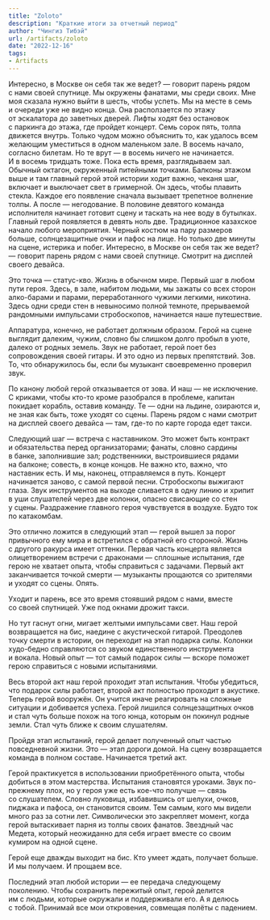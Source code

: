 ```yaml
---
title: "Zoloto"
description: "Краткие итоги за отчетный период"
author: "Чингиз Тибэй"
url: /artifacts/zoloto
date: "2022-12-16"
tags: 
- Artifacts
---
```


<div class="wide">

Интересно, в&nbsp;Москве он&nbsp;себя так&nbsp;же ведет? &mdash;&nbsp;говорит парень рядом с&nbsp;нами своей спутнице. Мы&nbsp;окружены фанатами, мы&nbsp;среди своих. Мне моя сказала нужно выйти в&nbsp;шесть, чтобы успеть. Мы&nbsp;на&nbsp;месте в&nbsp;семь и&nbsp;очереди уже не&nbsp;видно конца. Она расползается по&nbsp;этажу от&nbsp;эскалатора до&nbsp;заветных дверей. Лифты ходят без остановок с&nbsp;паркинга до&nbsp;этажа, где пройдет концерт. Семь сорок пять, толпа движется внутрь. Только чудом можно объяснить&nbsp;то, как удалось всем желающим уместиться в&nbsp;одном маленьком зале. В&nbsp;восемь начало, согласно билетам. Но&nbsp;те&nbsp;врут&nbsp;&mdash; в&nbsp;восемь ничего не&nbsp;начинается. И&nbsp;в&nbsp;восемь тридцать тоже. Пока есть время, разглядываем зал. Обычный октагон, окруженный питейными точками. Балконы этажом выше и&nbsp;там главный герой этой истории ходит важно, чеканя шаг, включает и&nbsp;выключает свет в&nbsp;гримерной. Он&nbsp;здесь, чтобы плавить стекла. Каждое его появление сначала вызывает трепетное волнение толпы. А&nbsp;после&nbsp;&mdash; негодование. В&nbsp;половине девятого команда исполнителя начинает готовит сцену и&nbsp;таскать на&nbsp;нее воду в&nbsp;бутылках. Главный герой появляется в&nbsp;девять ноль две. Традиционное казахское начало любого мероприятия. Черный костюм на&nbsp;пару размеров больше, солнцезащитные очки и&nbsp;пафос на&nbsp;лице. Но&nbsp;только две минуты на&nbsp;сцене, истерика и&nbsp;побег. Интересно, в&nbsp;Москве он&nbsp;себя так&nbsp;же ведет? &mdash;&nbsp;говорит парень рядом с&nbsp;нами своей спутнице. Смотрит на&nbsp;дисплей своего девайса.

Это точка&nbsp;&mdash; статус-кво. Жизнь в&nbsp;обычном мире. Первый шаг в&nbsp;любом пути героя. Здесь, в&nbsp;зале, набитом людьми, мы&nbsp;зажаты со&nbsp;всех сторон алко-барами и&nbsp;парами, переработанного чужими легкими, никотина. Здесь одни среди стен в&nbsp;невыносимо полной темноте, прерываемой рандомными импульсами стробоскопов, начинается наше путешествие.

Аппаратура, конечно, не&nbsp;работает должным образом. Герой на&nbsp;сцене выглядит далеким, чужим, словно&nbsp;бы слишком долго пробыл в&nbsp;уюте, далеко от&nbsp;родных земель. Звук не&nbsp;работает, герой поет без сопровождения своей гитары. И&nbsp;это одно из&nbsp;первых препятствий. Зов. То, что обнаружилось&nbsp;бы, если&nbsp;бы музыкант своевременно проверил звук.

По&nbsp;канону любой герой отказывается от&nbsp;зова. И&nbsp;наш&nbsp;&mdash; не&nbsp;исключение. С&nbsp;криками, чтобы кто-то кроме разобрался в&nbsp;проблеме, капитан покидает корабль, оставив команду. Те&nbsp;&mdash; одни на&nbsp;льдине, озираются&nbsp;и, не&nbsp;зная как быть, тоже уходят со&nbsp;сцены. Парень рядом с&nbsp;нами смотрит на&nbsp;дисплей своего девайса&nbsp;&mdash; там, где-то по&nbsp;карте города едет такси.

Следующий шаг&nbsp;&mdash; встреча с&nbsp;наставником. Это может быть контракт и&nbsp;обязательства перед организаторами; фанаты, словно сардины в&nbsp;банке, заполнившие зал; родственники, выстроившиеся рядами на&nbsp;балконе; совесть, в&nbsp;конце концов. Не&nbsp;важно кто, важно, что наставник есть. И&nbsp;мы, наконец, отправляемся в&nbsp;путь. Концерт начинается заново, с&nbsp;самой первой песни. Стробоскопы выжигают глаза. Звук инструментов на&nbsp;выходе сливается в&nbsp;одну линию и&nbsp;хрипит в&nbsp;уши слушателей через две колонки, опасно свисающие со&nbsp;стен у&nbsp;сцены. Раздражение главного героя чувствуется в&nbsp;воздухе. Будто ток по&nbsp;катакомбам.

Это отлично ложится в&nbsp;следующий этап&nbsp;&mdash; герой вышел за&nbsp;порог привычного ему мира и&nbsp;встретился с&nbsp;обратной его стороной. Жизнь с&nbsp;другого ракурса имеет оттенки. Первая часть концерта является олицетворением встречи с&nbsp;драконами&nbsp;&mdash; сплошные испытания, где герою не&nbsp;хватает опыта, чтобы справиться с&nbsp;задачами. Первый акт заканчивается точкой смерти&nbsp;&mdash; музыканты прощаются со&nbsp;зрителями и&nbsp;уходят со&nbsp;сцены. Опять.

Уходит и&nbsp;парень, все это время стоявший рядом с&nbsp;нами, вместе со&nbsp;своей спутницей. Уже под окнами дрожит такси.

Но&nbsp;тут гаснут огни, мигает желтыми импульсами свет. Наш герой возвращается на&nbsp;бис, наедине с&nbsp;акустической гитарой. Преодолев точку смерти в&nbsp;истории, он&nbsp;переходит на&nbsp;этап подарка силы. Колонки худо-бедно справляются со&nbsp;звуком единственного инструмента и&nbsp;вокала. Новый опыт&nbsp;&mdash; тот самый подарок силы&nbsp;&mdash; вскоре поможет герою справиться с&nbsp;новыми испытаниями.

Весь второй акт наш герой проходит этап испытания. Чтобы убедиться, что подарок силы работает, второй акт полностью проходит в&nbsp;акустике. Теперь герой вооружён. Он&nbsp;учится иначе реагировать на&nbsp;сложные ситуации и&nbsp;добивается успеха. Герой лишился солнцезащитных очков и&nbsp;стал чуть больше похож на&nbsp;того юнца, которым он&nbsp;покинул родные земли. Стал чуть ближе к&nbsp;своим слушателям.

Пройдя этап испытаний, герой делает полученный опыт частью повседневной жизни. Это&nbsp;&mdash; этап дороги домой. На&nbsp;сцену возвращается команда в&nbsp;полном составе. Начинается третий акт.

Герой практикуется в&nbsp;использовании приобретённого опыта, чтобы добиться в&nbsp;этом мастерства. Испытания становятся уроками. Звук по-прежнему плох, но&nbsp;у&nbsp;героя уже есть кое-что получше&nbsp;&mdash; связь со&nbsp;слушателем. Словно луковица, избавившись от&nbsp;шелухи, очков, пиджака и&nbsp;пафоса, он&nbsp;становится своим. Тем самым, кого мы&nbsp;видели много раз за&nbsp;сотни лет. Символически это закрепляет момент, когда герой вытаскивает парня из&nbsp;толпы своих фанатов. Звездный час Медета, который неожиданно для себя играет вместе со&nbsp;своим кумиром на&nbsp;одной сцене.

Герой еще дважды выходит на&nbsp;бис. Кто умеет ждать, получает больше. И&nbsp;мы&nbsp;получаем. И&nbsp;прощаем все.

Последний этап любой истории&nbsp;&mdash; ее&nbsp;передача следующему поколению. Чтобы сохранить пережитый опыт, герой делится им&nbsp;с&nbsp;людьми, которые окружали и&nbsp;поддерживали его. А&nbsp;я&nbsp;делюсь с&nbsp;тобой. Принимай все мои откровения, совмещая полёты с&nbsp;падением.

</div>